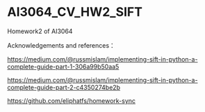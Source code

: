 # AI3064_CV_HW2_SIFT
 Homework2 of AI3064
 
Acknowledgements and references：

https://medium.com/@russmislam/implementing-sift-in-python-a-complete-guide-part-1-306a99b50aa5

https://medium.com/@russmislam/implementing-sift-in-python-a-complete-guide-part-2-c4350274be2b

https://github.com/eliphatfs/homework-sync
